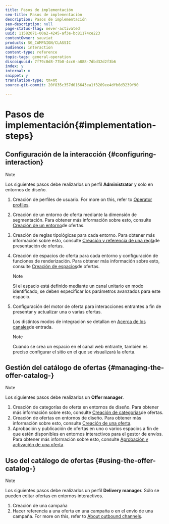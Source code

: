 ```yaml
---
title: Pasos de implementación
seo-title: Pasos de implementación
description: Pasos de implementación
seo-description: null
page-status-flag: never-activated
uuid: 11582071-00a2-4245-af3e-bc81174ce223
contentOwner: sauviat
products: SG_CAMPAIGN/CLASSIC
audience: interaction
content-type: reference
topic-tags: general-operation
discoiquuid: 7f79c0d8-77b0-4cc6-a888-7dbd32d2f3b6
index: y
internal: n
snippet: y
translation-type: tm+mt
source-git-commit: 20f835c357d016643ea1f3209ee4dfb6d3239f90

---
```



# Pasos de implementación{#implementation-steps}

## Configuración de la interacción {#configuring-interaction}

>[!NOTE]
>
>Los siguientes pasos debe realizarlos un perfil **Administrator** y solo en entornos de diseño.

1. Creación de perfiles de usuario. For more on this, refer to [Operator profiles](../../interaction/using/operator-profiles.md).
1. Creación de un entorno de oferta mediante la dimensión de segmentación. Para obtener más información sobre esto, consulte [Creación de un entorno](../../interaction/using/live-design-environments.md#creating-an-offer-environment)de ofertas.
1. Creación de reglas tipológicas para cada entorno. Para obtener más información sobre esto, consulte [Creación y referencia de una regla](../../interaction/using/managing-offer-presentation.md#creating-and-referencing-an-offer-presentation-rule)de presentación de ofertas.
1. Creación de espacios de oferta para cada entorno y configuración de funciones de renderización. Para obtener más información sobre esto, consulte [Creación de espacios](../../interaction/using/creating-offer-spaces.md)de ofertas.

   >[!NOTE]
   >
   >Si el espacio está definido mediante un canal unitario en modo identificado, se deben especificar los parámetros avanzados para este espacio.

1. Configuración del motor de oferta para interacciones entrantes a fin de presentar y actualizar una o varias ofertas.

   Los distintos modos de integración se detallan en [Acerca de los canales](../../interaction/using/about-inbound-channels.md)de entrada.

   >[!NOTE]
   >
   >Cuando se crea un espacio en el canal web entrante, también es preciso configurar el sitio en el que se visualizará la oferta.

## Gestión del catálogo de ofertas {#managing-the-offer-catalog-}

>[!NOTE]
>
>Los siguientes pasos debe realizarlos un **Offer manager**.

1. Creación de categorías de oferta en entornos de diseño. Para obtener más información sobre esto, consulte [Creación de categorías](../../interaction/using/creating-offer-categories.md)de ofertas.
1. Creación de ofertas en entornos de diseño. Para obtener más información sobre esto, consulte [Creación de una oferta](../../interaction/using/creating-an-offer.md).
1. Aprobación y publicación de ofertas en uno o varios espacios a fin de que estén disponibles en entornos interactivos para el gestor de envíos. Para obtener más información sobre esto, consulte [Aprobación y activación de una oferta](../../interaction/using/approving-and-activating-an-offer.md).

## Uso del catálogo de ofertas {#using-the-offer-catalog-}

>[!NOTE]
>
>Los siguientes pasos debe realizarlos un perfil **Delivery manager.** Sólo se pueden editar ofertas en entornos interactivos.

1. Creación de una campaña
1. Hacer referencia a una oferta en una campaña o en el envío de una campaña. For more on this, refer to [About outbound channels](../../interaction/using/about-outbound-channels.md).

